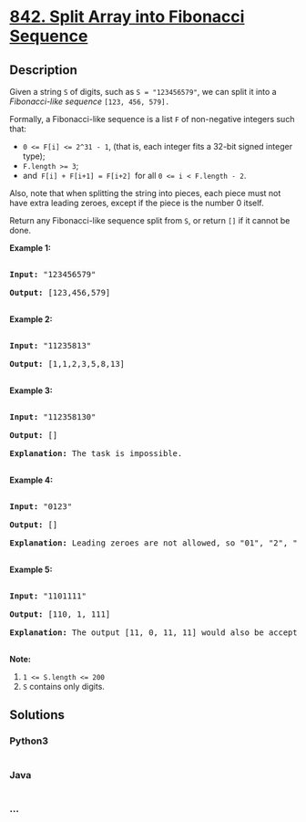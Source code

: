 # [842. Split Array into Fibonacci Sequence](https://leetcode.com/problems/split-array-into-fibonacci-sequence)



## Description

<p>Given a string <code>S</code>&nbsp;of digits, such as <code>S = &quot;123456579&quot;</code>, we can split it into a <em>Fibonacci-like sequence</em>&nbsp;<code>[123, 456, 579].</code></p>



<p>Formally, a Fibonacci-like sequence is a list&nbsp;<code>F</code> of non-negative integers such that:</p>



<ul>
	<li><code>0 &lt;= F[i] &lt;= 2^31 - 1</code>, (that is,&nbsp;each integer fits a 32-bit signed integer type);</li>
	<li><code>F.length &gt;= 3</code>;</li>
	<li>and<code> F[i] + F[i+1] = F[i+2] </code>for all <code>0 &lt;= i &lt; F.length - 2</code>.</li>
</ul>



<p>Also, note that when splitting the string into pieces, each piece must not have extra leading zeroes, except if the piece is the number 0 itself.</p>



<p>Return any Fibonacci-like sequence split from <code>S</code>, or return <code>[]</code> if it cannot be done.</p>



<p><strong>Example 1:</strong></p>



<pre>

<strong>Input: </strong>&quot;123456579&quot;

<strong>Output: </strong>[123,456,579]

</pre>



<p><strong>Example 2:</strong></p>



<pre>

<strong>Input: </strong>&quot;11235813&quot;

<strong>Output: </strong>[1,1,2,3,5,8,13]

</pre>



<p><strong>Example 3:</strong></p>



<pre>

<strong>Input: </strong>&quot;112358130&quot;

<strong>Output: </strong>[]

<strong>Explanation: </strong>The task is impossible.

</pre>



<p><strong>Example 4:</strong></p>



<pre>

<strong>Input: </strong>&quot;0123&quot;

<strong>Output: </strong>[]

<strong>Explanation: </strong>Leading zeroes are not allowed, so &quot;01&quot;, &quot;2&quot;, &quot;3&quot; is not valid.

</pre>



<p><strong>Example 5:</strong></p>



<pre>

<strong>Input: </strong>&quot;1101111&quot;

<strong>Output: </strong>[110, 1, 111]

<strong>Explanation: </strong>The output [11, 0, 11, 11] would also be accepted.

</pre>



<p><strong>Note: </strong></p>



<ol>
	<li><code>1 &lt;= S.length&nbsp;&lt;= 200</code></li>
	<li><code>S</code> contains only digits.</li>
</ol>



## Solutions

<!-- tabs:start -->

### **Python3**

```python

```

### **Java**

```java

```

### **...**

```

```

<!-- tabs:end -->
